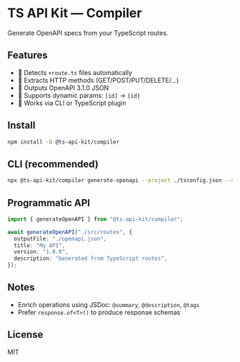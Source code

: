 # TS API Kit — Compiler

Generate OpenAPI specs from your TypeScript routes.

## Features

- 🔎 Detects `+route.ts` files automatically
- 🧭 Extracts HTTP methods (GET/POST/PUT/DELETE/...)
- 📄 Outputs OpenAPI 3.1.0 JSON
- 🧩 Supports dynamic params: `[id]` → `{id}`
- 🧪 Works via CLI or TypeScript plugin

## Install

```bash
npm install -D @ts-api-kit/compiler
```

## CLI (recommended)

```bash
npx @ts-api-kit/compiler generate-openapi --project ./tsconfig.json --output ./openapi.json
```

## Programmatic API

```ts
import { generateOpenAPI } from "@ts-api-kit/compiler";

await generateOpenAPI("./src/routes", {
  outputFile: "./openapi.json",
  title: "My API",
  version: "1.0.0",
  description: "Generated from TypeScript routes",
});
```

## Notes

- Enrich operations using JSDoc: `@summary`, `@description`, `@tags`
- Prefer `response.of<T>()` to produce response schemas

## License

MIT

